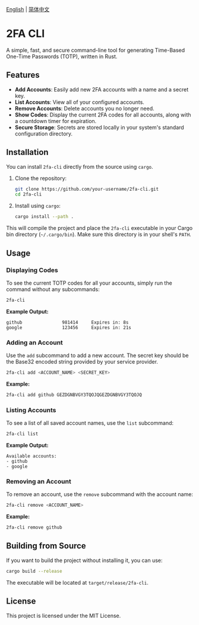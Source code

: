 [English](README.md) | [简体中文](README-zh_CN.md)

# 2FA CLI

A simple, fast, and secure command-line tool for generating Time-Based One-Time Passwords (TOTP), written in Rust.

## Features

- **Add Accounts**: Easily add new 2FA accounts with a name and a secret key.
- **List Accounts**: View all of your configured accounts.
- **Remove Accounts**: Delete accounts you no longer need.
- **Show Codes**: Display the current 2FA codes for all accounts, along with a countdown timer for expiration.
- **Secure Storage**: Secrets are stored locally in your system's standard configuration directory.

## Installation

You can install `2fa-cli` directly from the source using `cargo`.

1.  Clone the repository:
    ```sh
    git clone https://github.com/your-username/2fa-cli.git
    cd 2fa-cli
    ```

2.  Install using `cargo`:
    ```sh
    cargo install --path .
    ```

This will compile the project and place the `2fa-cli` executable in your Cargo bin directory (`~/.cargo/bin`). Make sure this directory is in your shell's `PATH`.

## Usage

### Displaying Codes

To see the current TOTP codes for all your accounts, simply run the command without any subcommands:

```sh
2fa-cli
```

**Example Output:**

```
github               981414     Expires in: 8s
google               123456     Expires in: 21s
```

### Adding an Account

Use the `add` subcommand to add a new account. The secret key should be the Base32 encoded string provided by your service provider.

```sh
2fa-cli add <ACCOUNT_NAME> <SECRET_KEY>
```

**Example:**

```sh
2fa-cli add github GEZDGNBVGY3TQOJQGEZDGNBVGY3TQOJQ
```

### Listing Accounts

To see a list of all saved account names, use the `list` subcommand:

```sh
2fa-cli list
```

**Example Output:**

```
Available accounts:
- github
- google
```

### Removing an Account

To remove an account, use the `remove` subcommand with the account name:

```sh
2fa-cli remove <ACCOUNT_NAME>
```

**Example:**

```sh
2fa-cli remove github
```

## Building from Source

If you want to build the project without installing it, you can use:

```sh
cargo build --release
```

The executable will be located at `target/release/2fa-cli`.

## License

This project is licensed under the MIT License.
